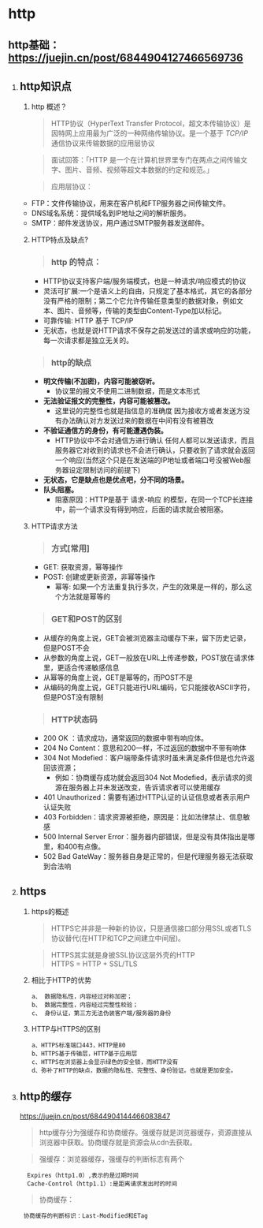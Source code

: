 # http 
## http基础：https://juejin.cn/post/6844904127466569736
 1. ## http知识点 
    1.  http 概述？
        > HTTP协议（HyperText Transfer Protocol，超文本传输协议）是因特网上应用最为广泛的一种网络传输协议。是一个基于 _TCP/IP_ 通信协议来传输数据的应用层协议

        >面试回答：「HTTP 是一个在计算机世界里专门在两点之间传输文字、图片、音频、视频等超文本数据的约定和规范。」

        >应用层协议：
    * FTP：文件传输协议，用来在客户机和FTP服务器之间传输文件。 
     * DNS域名系统：提供域名到IP地址之间的解析服务。  
    * SMTP：邮件发送协议，用户通过SMTP服务器发送邮件。
    2.  HTTP特点及缺点?
        > ### http 的特点：
        * HTTP协议支持客户端/服务端模式，也是一种请求/响应模式的协议
        * 灵活可扩展:一个是语义上的自由，只规定了基本格式，其它的各部分没有严格的限制；第二个它允许传输任意类型的数据对象，例如文本、图片、音频等，传输的类型由Content-Type加以标记。
        * 可靠传输: HTTP 基于 TCP/IP
        * 无状态，也就是说HTTP请求不保存之前发送过的请求或响应的功能，每一次请求都是独立无关的。

        > ### http的缺点  
        * __明文传输(不加密)，内容可能被窃听。__
            * 协议里的报文不使用二进制数据，而是文本形式
        * __无法验证报文的完整性，内容可能被篡改。__
            * 这里说的完整性也就是指信息的准确度 因为接收方或者发送方没有办法确认对方发送过来的数据在中间有没有被篡改
        * __不验证通信方的身份，有可能遭遇伪装。__
            * HTTP协议中不会对通信方进行确认 任何人都可以发送请求，而且服务器它对收到的请求也不会进行确认，只要收到了请求就会返回一个响应(当然这个只是在发送端的IP地址或者端口号没被Web服务器设定限制访问的前提下)
        * __无状态，它是缺点也是优点吧，分不同的场景。__
        * __队头阻塞。__
            * 阻塞原因：HTTP是基于 请求-响应 的模型，在同一个TCP长连接中，前一个请求没有得到响应，后面的请求就会被阻塞。


    3. HTTP请求方法  
        > ### 方式[常用]
        * GET: 获取资源，幂等操作
        * POST: 创建或更新资源，非幂等操作
            * 幂等: 如果一个方法重复执行多次，产生的效果是一样的，那么这个方法就是幂等的
        > ### GET和POST的区别  
        * 从缓存的角度上说，GET会被浏览器主动缓存下来，留下历史记录，但是POST不会
        * 从参数的角度上说，GET一般放在URL上传递参数，POST放在请求体里，更适合传递敏感信息
        * 从幂等的角度上说，GET是幂等的，而POST不是
        * 从编码的角度上说，GET只能进行URL编码，它只能接收ASCII字符，但是POST没有限制
        > ### HTTP状态码
        * 200 OK ：请求成功，通常返回的数据中带有响应体。
        * 204 No Content：意思和200一样，不过返回的数据中不带有响体
        * 304 Not Modefied：客户端带条件请求时虽未满足条件但是也允许返回该资源；
            * 例如：协商缓存成功就会返回304 Not Modefied，表示请求的资源在服务器上并未发送改变，告诉请求者可以使用缓存
        * 401 Unauthorized：需要有通过HTTP认证的认证信息或者表示用户认证失败
        * 403 Forbidden：请求资源被拒绝，原因是：比如法律禁止、信息敏感
        * 500 Internal Server Error：服务器内部错误，但是没有具体指出是哪里，和400有点像。
        * 502 Bad GateWay：服务器自身是正常的，但是代理服务器无法获取到合法响

2. ## https
    1. https的概述
        > HTTPS它并非是一种新的协议，只是通信接口部分用SSL或者TLS协议替代(在HTTP和TCP之间建立中间层)。 

        > HTTPS其实就是身披SSL协议这层外壳的HTTP  
        > HTTPS = HTTP + SSL/TLS
    2. 相比于HTTP的优势
        ```
        a、 数据隐私性，内容经过对称加密；
        b、 数据完整性，内容经过完整性校验；
        c、 身份认证，第三方无法伪装客户端/服务器的身份
        ```
    3. HTTP与HTTPS的区别 
        ```
        a、HTTPS标准端口443，HTTP是80
        b、HTTPS基于传输层，HTTP基于应用层
        c、HTTPS在浏览器上会显示绿色的安全锁，而HTTP没有
        d、弥补了HTTP的缺点，数据的隐私性、完整性、身份验证。也就是更加安全。
        ```
3. ## http的缓存
    https://juejin.cn/post/6844904144466083847

    > http缓存分为强缓存和协商缓存。强缓存就是浏览器缓存，资源直接从浏览器中获取。协商缓存就是资源会从cdn去获取。  

    > 强缓存：浏览器缓存，强缓存的判断标志有两个 

         Expires（http1.0）,表示的是过期时间
         Cache-Control（http1.1）:是距离请求发出时的时间
    > 协商缓存： 

        协商缓存的判断标识：Last-Modified和ETag

        